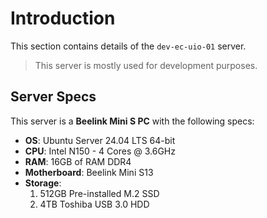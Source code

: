 # Introduction

This section contains details of the `dev-ec-uio-01` server.

> This server is mostly used for development purposes.

## Server Specs

This server is a **Beelink Mini S PC** with the following specs:

* **OS**: Ubuntu Server 24.04 LTS 64-bit
* **CPU**: Intel N150 - 4 Cores @ 3.6GHz
* **RAM**: 16GB of RAM DDR4
* **Motherboard**: Beelink Mini S13
* **Storage**:
    1. 512GB Pre-installed M.2 SSD
    2. 4TB Toshiba USB 3.0 HDD
